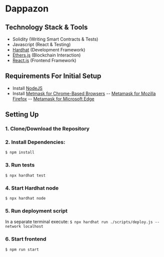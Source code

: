 # Dappazon

## Technology Stack & Tools

- Solidity (Writing Smart Contracts & Tests)
- Javascript (React & Testing)
- [Hardhat](https://hardhat.org/) (Development Framework)
- [Ethers.js](https://docs.ethers.io/v5/) (Blockchain Interaction)
- [React.js](https://reactjs.org/) (Frontend Framework)

## Requirements For Initial Setup
- Install [NodeJS](https://nodejs.org/en/)
- Install [Metmask for Chrome-Based Browsers](https://chrome.google.com/webstore/detail/metamask/nkbihfbeogaeaoehlefnkodbefgpgknn)
          -- [Metamask for Mozilla Firefox](https://addons.mozilla.org/en-US/firefox/addon/ether-metamask/)
          -- [Metamask for Microsoft Edge](https://microsoftedge.microsoft.com/addons/detail/metamask/ejbalbakoplchlghecdalmeeeajnimhm?hl=en-US)

## Setting Up
### 1. Clone/Download the Repository

### 2. Install Dependencies:
`$ npm install`

### 3. Run tests
`$ npx hardhat test`

### 4. Start Hardhat node
`$ npx hardhat node`

### 5. Run deployment script
In a separate terminal execute:
`$ npx hardhat run ./scripts/deploy.js --network localhost`

### 6. Start frontend
`$ npm run start`
